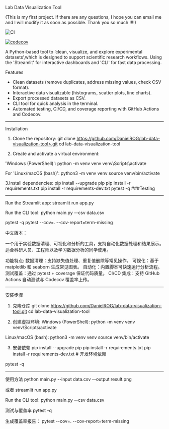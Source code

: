 Lab Data Visualization Tool

(This is my first project. If there are any questions, I hope you can email me and I will modify it as soon as possible. Thank you so much !!!!)

![CI](https://github.com/DanielROG/lab-data-visualization-tool/actions/workflows/ci.yml/badge.svg)

[![codecov](https://codecov.io/gh/DanielROG/lab-data-visualization-tool/branch/main/graph/badge.svg)](https://codecov.io/gh/DanielROG/lab-data-visualization-tool)


A Python-based tool to ‘clean, visualize, and explore experimental datasets’,which is designed to support scientific research workflows.
Using the 'Streamlit' for interactive dashboards and 'CLI' for fast data processing.

Features
- Clean datasets (remove duplicates, address missing values, check CSV format).
- Interactive data visualizable (histograms, scatter plots, line charts).
- Export processed datasets as CSV.
- CLI tool for quick analysis in the terminal.
- Automated testing, CI/CD, and coverage reporting with GitHub Actions and Codecov.

---
Installation

1. Clone the repository:
git clone https://github.com/DanielROG/lab-data-visualization-tool>.git
cd lab-data-visualization-tool

2. Create and activate a virtual environment:

'Windows (PowerShell)':
python -m venv venv
venv\Scripts\activate

For 'Linux/macOS (bash)':
python3 -m venv venv
source venv/bin/activate

3.Install dependencies:
pip install --upgrade pip
pip install -r requirements.txt
pip install -r requirements-dev.txt
pytest -q  ###Testing

---
Run the Streamlit app:
streamlit run app.py

Run the CLI tool:
python main.py --csv data.csv

pytest -q
pytest --cov=. --cov-report=term-missing

中文版本：

一个用于实验数据清理、可视化和分析的工具，支持自动化数据处理和结果展示。
适合科研人员、工程师以及学习数据分析的同学使用。

功能特点:
数据清理：支持缺失值处理、重复值删除等常见操作。
可视化：基于 matplotlib 和 seaborn 生成常见图表。
自动化：内置脚本可快速运行分析流程。
测试覆盖：通过 pytest + coverage 保证代码质量。
CI/CD 集成：支持 GitHub Actions 自动测试与 Codecov 覆盖率上传。

---
安装步骤

1. 克隆仓库
git clone https://github.com/DanielROG/lab-data-visualization-tool.git
cd lab-data-visualization-tool

2. 创建虚拟环境:
Windows (PowerShell):
python -m venv venv
venv\Scripts\activate

Linux/macOS (bash):
python3 -m venv venv
source venv/bin/activate

3. 安装依赖
pip install --upgrade pip
pip install -r requirements.txt
pip install -r requirements-dev.txt   # 开发环境依赖

pytest -q

---
使用方法
python main.py --input data.csv --output result.png

或者 streamlit run app.py

Run the CLI tool:
python main.py --csv data.csv

测试与覆盖率
pytest -q

生成覆盖率报告：
pytest --cov=. --cov-report=term-missing
